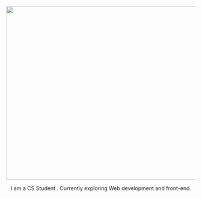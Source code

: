 <!-- ### Hi there 👋 -->

<img src="https://onedrive.live.com/embed?resid=3C9906C1DB32B802%21791&authkey=%21AIL4s4gZd4QqNM0&width=1374&height=460" width="1374" height="460" />
<p align ="center" > I am a CS Student . Currently exploring Web development and front-end. </p>


<!--
**Jeya-Suriyaa/Jeya-Suriyaa** is a ✨ _special_ ✨ repository because its `README.md` (this file) appears on your GitHub profile.

Here are some ideas to get you started:

- 🔭 I’m currently working on ...
- 🌱 I’m currently learning ...
- 👯 I’m looking to collaborate on ...
- 🤔 I’m looking for help with ...
- 💬 Ask me about ...
- 📫 How to reach me: ...
- 😄 Pronouns: ...
- ⚡ Fun fact: ...

![Alt Text](https://media.giphy.com/media/vFKqnCdLPNOKc/giphy.gif)
<img src="https://media.giphy.com/media/vFKqnCdLPNOKc/giphy.gif" width="40" height="40" />

<h3>Jeya Suriyaa here &nbsp; <img src="https://media.kulfyapp.com/1C8Z1Y/1C8Z1Y-shared.gif" width="40" height="40" /> </h3>

-->
